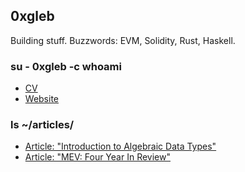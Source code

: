## 0xgleb

Building stuff. Buzzwords: EVM, Solidity, Rust, Haskell.

### su - 0xgleb -c whoami
- [CV](https://0xgleb.dev/cv)
- [Website](https://0xgleb.dev/)

### ls ~/articles/
- [Article: "Introduction to Algebraic Data Types"](https://0xgleb.dev/introduction-to-algebraic-data-types)
- [Article: "MEV: Four Year In Review"](https://0xgleb.dev/mev-four-years-in-review)
